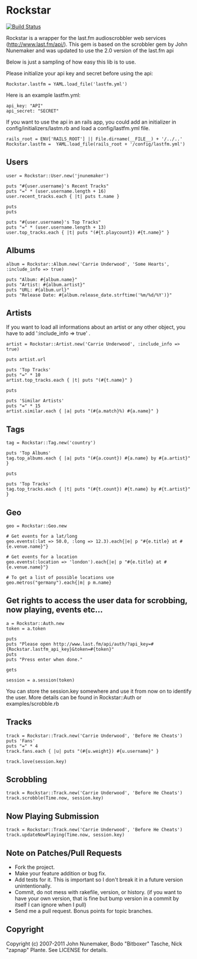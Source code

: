 # Rockstar

[![Build Status](http://travis-ci.org/bitboxer/rockstar.png)](http://travis-ci.org/bitboxer/rockstar)

Rockstar is a wrapper for the last.fm audioscrobbler web services (http://www.last.fm/api/). This gem is based on the scrobbler
gem by John Nunemaker and was updated to use the 2.0 version of the last.fm api

Below is just a sampling of how easy this lib is to use.

Please initialize your api key and secret before using the api:

    Rockstar.lastfm = YAML.load_file('lastfm.yml')

Here is an example lastfm.yml:

    api_key: "API"
    api_secret: "SECRET"

If you want to use the api in an rails app, you could add an initializer in config/initializers/lastm.rb and load a config/lastfm.yml file.

    rails_root = ENV['RAILS_ROOT'] || File.dirname(__FILE__) + '/../..'
    Rockstar.lastfm =  YAML.load_file(rails_root + '/config/lastfm.yml')

## Users

    user = Rockstar::User.new('jnunemaker')

    puts "#{user.username}'s Recent Tracks"
    puts "=" * (user.username.length + 16)
    user.recent_tracks.each { |t| puts t.name }

    puts
    puts

    puts "#{user.username}'s Top Tracks"
    puts "=" * (user.username.length + 13)
    user.top_tracks.each { |t| puts "(#{t.playcount}) #{t.name}" }

## Albums

    album = Rockstar::Album.new('Carrie Underwood', 'Some Hearts', :include_info => true)

    puts "Album: #{album.name}"
    puts "Artist: #{album.artist}"
    puts "URL: #{album.url}"
    puts "Release Date: #{album.release_date.strftime('%m/%d/%Y')}"

## Artists

If you want to load all informations about an artist or any other
object, you have to add ':include_info => true' .

    artist = Rockstar::Artist.new('Carrie Underwood', :include_info => true)

    puts artist.url

    puts 'Top Tracks'
    puts "=" * 10
    artist.top_tracks.each { |t| puts "(#{t.name}" }

    puts

    puts 'Similar Artists'
    puts "=" * 15
    artist.similar.each { |a| puts "(#{a.match}%) #{a.name}" }

## Tags

    tag = Rockstar::Tag.new('country')

    puts 'Top Albums'
    tag.top_albums.each { |a| puts "(#{a.count}) #{a.name} by #{a.artist}" }

    puts

    puts 'Top Tracks'
    tag.top_tracks.each { |t| puts "(#{t.count}) #{t.name} by #{t.artist}" }

## Geo

    geo = Rockstar::Geo.new

    # Get events for a lat/long
    geo.events(:lat => 50.0, :long => 12.3).each{|e| p "#{e.title} at #{e.venue.name}"}

    # Get events for a location
    geo.events(:location => 'london').each{|e| p "#{e.title} at #{e.venue.name}"}

    # To get a list of possible locations use
    geo.metros("germany").each{|m| p m.name}


##  Get rights to access the user data for scrobbing, now playing, events etc...

    a = Rockstar::Auth.new
    token = a.token

    puts
    puts "Please open http://www.last.fm/api/auth/?api_key=#{Rockstar.lastfm_api_key}&token=#{token}"
    puts
    puts "Press enter when done."

    gets

    session = a.session(token)

You can store the session.key somewhere and use it from now on to identify the user. More
details can be found in Rockstar::Auth or examples/scrobble.rb

## Tracks

    track = Rockstar::Track.new('Carrie Underwood', 'Before He Cheats')
    puts 'Fans'
    puts "=" * 4
    track.fans.each { |u| puts "(#{u.weight}) #{u.username}" }

    track.love(session.key)

## Scrobbling

    track = Rockstar::Track.new('Carrie Underwood', 'Before He Cheats')
    track.scrobble(Time.now, session.key)

## Now Playing Submission

    track = Rockstar::Track.new('Carrie Underwood', 'Before He Cheats')
    track.updateNowPlaying(Time.now, session.key)

## Note on Patches/Pull Requests

* Fork the project.
* Make your feature addition or bug fix.
* Add tests for it. This is important so I don't break it in a
  future version unintentionally.
* Commit, do not mess with rakefile, version, or history.
  (if you want to have your own version, that is fine but bump version in a commit by itself I can ignore when I pull)
* Send me a pull request. Bonus points for topic branches.

## Copyright

Copyright (c) 2007-2011 John Nunemaker, Bodo "Bitboxer" Tasche, Nick "zapnap" Plante. See LICENSE for details.
